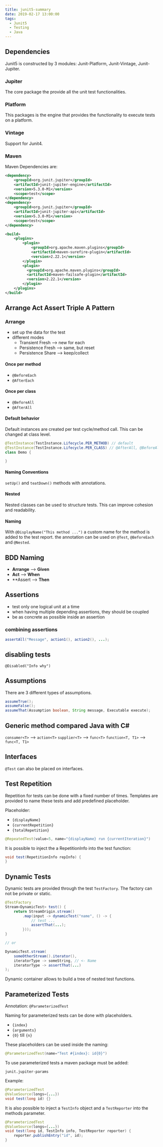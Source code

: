 ```yaml
---
title: junit5-summary
date: 2019-02-17 13:00:00
tags:
  - Junit5
  - Testing
  - Java
---
```


## Dependencies

Junit5 is constructed by 3 modules: Junit-Platform, Junit-Vintage, Junit-Jupiter.

### Jupiter

The core package the provide all the unit test functionalities.

### Platform

This packages is the engine that provides the functionality to execute tests on a platform.

### Vintage

Support for Junit4.

### Maven

Maven Dependencies are:

```xml
<dependency>
    <groupId>org.junit.jupiter</groupId>
    <artifactId>junit-jupiter-engine</artifactId>
    <version>5.3.0-M1</version>
    <scope>test</scope>
</dependency>
<dependency>
    <groupId>org.junit.jupiter</groupId>
    <artifactId>junit-jupiter-api</artifactId>
    <version>5.3.0-M1</version>
    <scope>test</scope>
</dependency>

<build>
    <plugins>
        <plugin>
            <groupId>org.apache.maven.plugins</groupId>
            <artifactId>maven-surefire-plugin</artifactId>
            <version>2.22.1</version>
        </plugin>
        <plugin>
          <groupId>org.apache.maven.plugins</groupId>
          <artifactId>maven-failsafe-plugin</artifactId>
          <version>2.22.1</version>
        </plugin>
    </plugins>
</build>
```

## Arrange Act Assert Triple A Pattern

### Arrange

- set up the data for the test
- different modes
  - Transient Fresh --> new for each
  - Persistence Fresh --> same, but reset
  - Persistence Share --> keep/collect

#### Once per method

- `@BeforeEach`
- `@AfterEach`

#### Once per class

- `@BeforeAll`
- `@AfterAll`

#### Default behavior

Default instances are created per test cycle/method call. This can be changed at class level.

```java
@TestInstance(TestInstance.Lifecycle.PER_METHOD) // default
@TestInstance(TestInstance.Lifecycle.PER_CLASS) // @AfterAll, @BeforeAll picked up
class Demo {

}
```

#### Naming Conventions

`setUp()` and `teatDown()` methods with annotations.

#### Nested

Nested classes can be used to structure tests. This can improve cohesion and readability.

#### Naming

With `@DisplayName("This method ...")` a custom name for the method is added to the test report. the annotation can be used on `@Test`, `@BeforeEach` and `@Nested`.

## BDD Naming

- **Arrange** --> **Given**
- **Act** --> **When**
- **Assert --> **Then**

## Assertions

- test only one logical unit at a time
- when having multiple depending assertions, they should be coupled
- be as concrete as possible inside an assertion

### combining assertions

```java
assertAll("Message", action1(), action2(), ...);
```

## disabling tests

`@Disabled("Info why")`

## Assumptions

There are 3 different types of assumptions.

```java
assumeTrue();
assumeFalse();
assumeThat(Assumption boolean, String message, Executable execute);
```

## Generic method compared Java with C#

`consumer<T>` --> `action<T>`
`supplier<T>` --> `func<T>`
`function<T, T1>` --> `func<T, T1>`

## Interfaces

`@Test` can also be placed on interfaces.

## Test Repetition

Repetition for tests can be done with a fixed number of times. Templates are provided to name these tests and add predefined placeholder.

Placeholder:

- `{displayName}`
- `{currentRepetition}`
- `{totalRepetition}`

```java
@RepeatedTest(value=5, name="{displayName} run {currentIteration}")
```

It is possible to inject the a RepetitionInfo into the test function:

```java
void test(RepetitionInfo repInfo) {
}
```

## Dynamic Tests

Dynamic tests are provided through the test `TestFactory`. The factory can not be private or static.

```java
@TestFactory
Stream<DynamicTest> test() {
    return StreamOrigin.stream()
        .map(input -> dynamicTest("name", () -> {
            // test ...
            assertThat(...);
        }));
}

// or

DynamicTest.stream(
    someOtherStream().iterator(),
    iteratorType -> someString, // <- Name
    iteratorType -> assertThat(...)
);
```

Dynamic container allows to build a tree of nested test functions.

## Parameterized Tests

Annotation: `@ParameterizedTest`

Naming for parameterized tests can be done with placeholders.

- `{index}`
- `{arguments}`
- `{0}` till `{n}`

These placeholders can be used inside the naming:

```java
@ParameterizedTest(name="Test #{index}: id{0}")
```

To use parameterized tests a maven package must be added:

`junit.jupiter-params`

Example:

```java
@ParameterizedTest
@ValueSource(longs={...})
void test(long id) {}
```

It is also possible to inject a `TestInfo` object and a `TestReporter` into the methods parameter.

```java
@ParameterizedTest
@ValueSource(longs={...})
void test(long id, TestInfo info, TestReporter reporter) {
    reporter.publishEntry("id", id);
}

